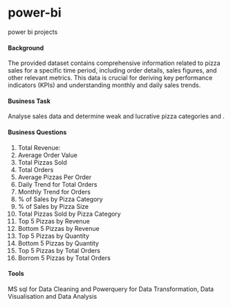 # power-bi
power bi projects
#### Background
The provided dataset contains comprehensive information related to pizza sales for a specific time period, including order details, sales figures, and other relevant metrics. This data is crucial for deriving key performance indicators (KPIs) and understanding monthly and daily sales trends.

#### Business Task
Analyse sales data and determine weak and lucrative pizza categories and .

#### Business Questions
1. Total Revenue:
2. Average Order Value
3. Total Pizzas Sold
4. Total Orders
5. Average Pizzas Per Order
6. Daily Trend for Total Orders
7. Monthly Trend for Orders
8. % of Sales by Pizza Category
9. % of Sales by Pizza Size
10. Total Pizzas Sold by Pizza Category
11. Top 5 Pizzas by Revenue
12. Bottom 5 Pizzas by Revenue
13. Top 5 Pizzas by Quantity
14. Bottom 5 Pizzas by Quantity
15. Top 5 Pizzas by Total Orders
16. Borrom 5 Pizzas by Total Orders

#### Tools
MS sql for Data Cleaning and Powerquery for Data Transformation, Data Visualisation and Data Analysis

